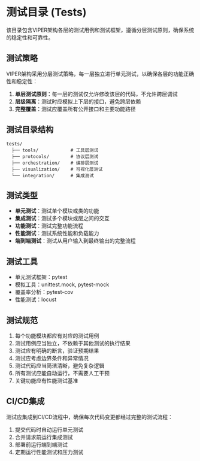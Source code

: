 # 测试目录 (Tests)

该目录包含VIPER架构各层的测试用例和测试框架，遵循分层测试原则，确保系统的稳定性和可靠性。

## 测试策略

VIPER架构采用分层测试策略，每一层独立进行单元测试，以确保各层的功能正确性和稳定性：

1. **单层测试原则**：每一层的测试仅允许修改该层的代码，不允许跨层调试
2. **层级隔离**：测试时应模拟上下层的接口，避免跨层依赖
3. **完整覆盖**：测试应覆盖所有公开接口和主要功能路径

## 测试目录结构

```
tests/
  ├── tools/            # 工具层测试
  ├── protocols/        # 协议层测试
  ├── orchestration/    # 编排层测试
  ├── visualization/    # 可视化层测试
  └── integration/      # 集成测试
```

## 测试类型

- **单元测试**：测试单个模块或类的功能
- **集成测试**：测试多个模块或层之间的交互
- **功能测试**：测试完整功能流程
- **性能测试**：测试系统性能和负载能力
- **端到端测试**：测试从用户输入到最终输出的完整流程

## 测试工具

- 单元测试框架：pytest
- 模拟工具：unittest.mock, pytest-mock
- 覆盖率分析：pytest-cov
- 性能测试：locust

## 测试规范

1. 每个功能模块都应有对应的测试用例
2. 测试用例应当独立，不依赖于其他测试的执行结果
3. 测试应有明确的断言，验证预期结果
4. 测试应考虑边界条件和异常情况
5. 测试代码应当简洁清晰，避免复杂逻辑
6. 所有测试应能自动运行，不需要人工干预
7. 关键功能应有性能测试基准

## CI/CD集成

测试应集成到CI/CD流程中，确保每次代码变更都经过完整的测试流程：

1. 提交代码时自动运行单元测试
2. 合并请求前运行集成测试
3. 部署前运行端到端测试
4. 定期运行性能测试和压力测试 